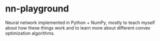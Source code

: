 # nn-playground

Neural network implemented in Python + NumPy, mostly to teach myself about how these things work and to learn more about different convex optimization algorithms.
